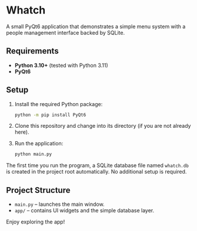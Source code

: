 # Whatch

A small PyQt6 application that demonstrates a simple menu system with a people management interface backed by SQLite.

## Requirements

- **Python 3.10+** (tested with Python 3.11)
- **PyQt6**

## Setup

1. Install the required Python package:

   ```bash
   python -m pip install PyQt6
   ```

2. Clone this repository and change into its directory (if you are not already here).

3. Run the application:

   ```bash
   python main.py
   ```

The first time you run the program, a SQLite database file named `whatch.db` is created in the project root automatically. No additional setup is required.

## Project Structure

- `main.py` – launches the main window.
- `app/` – contains UI widgets and the simple database layer.

Enjoy exploring the app!
